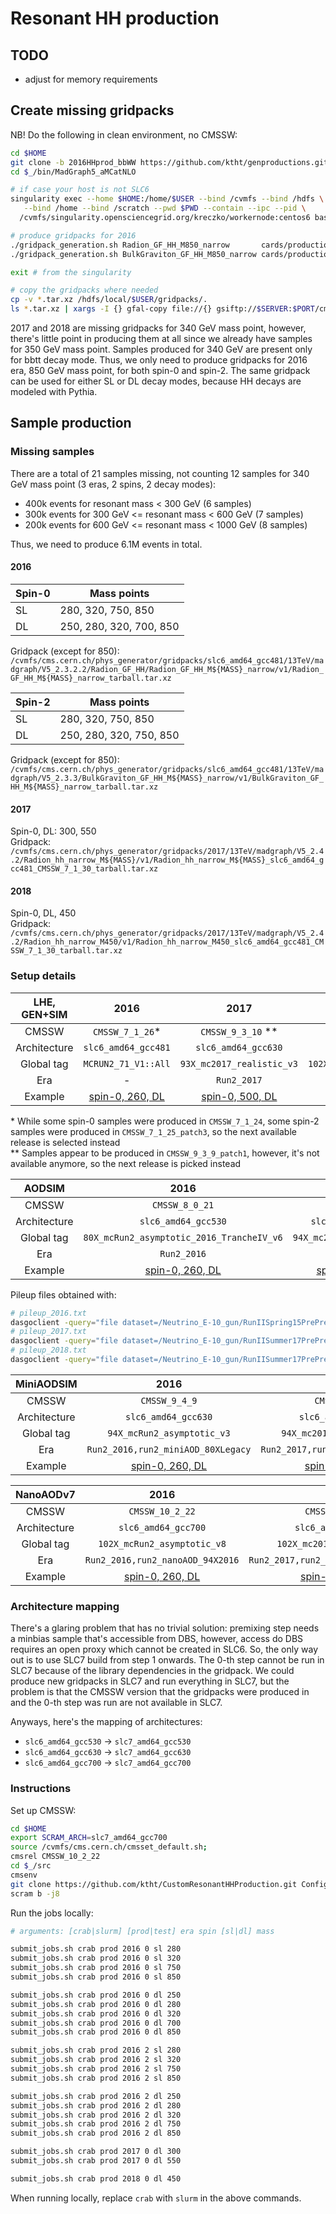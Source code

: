 # Resonant HH production

## TODO

- adjust for memory requirements

## Create missing gridpacks

NB! Do the following in clean environment, no CMSSW:

```bash
cd $HOME
git clone -b 2016HHprod_bbWW https://github.com/ktht/genproductions.git genproductionsHH # using 2.3.3
cd $_/bin/MadGraph5_aMCatNLO

# if case your host is not SLC6
singularity exec --home $HOME:/home/$USER --bind /cvmfs --bind /hdfs \
   --bind /home --bind /scratch --pwd $PWD --contain --ipc --pid \
  /cvmfs/singularity.opensciencegrid.org/kreczko/workernode:centos6 bash

# produce gridpacks for 2016
./gridpack_generation.sh Radion_GF_HH_M850_narrow       cards/production/13TeV/exo_diboson/Spin-0/Radion_GF_HH/Radion_GF_HH_M850_narrow
./gridpack_generation.sh BulkGraviton_GF_HH_M850_narrow cards/production/13TeV/exo_diboson/Spin-2/BulkGraviton_GF_HH/BulkGraviton_GF_HH_M850_narrow

exit # from the singularity

# copy the gridpacks where needed
cp -v *.tar.xz /hdfs/local/$USER/gridpacks/.
ls *.tar.xz | xargs -I {} gfal-copy file://{} gsiftp://$SERVER:$PORT/cms/store/user/$CRAB_USERNAME/gridpacks
```

2017 and 2018 are missing gridpacks for 340 GeV mass point, however, there's little point in producing them at all since
we already have samples for 350 GeV mass point. Samples produced for 340 GeV are present only for bbtt decay mode. Thus,
we only need to produce gridpacks for 2016 era, 850 GeV mass point, for both spin-0 and spin-2. The same gridpack can be
used for either SL or DL decay modes, because HH decays are modeled with Pythia.

## Sample production

### Missing samples

There are a total of 21 samples missing, not counting 12 samples for 340 GeV mass point (3 eras, 2 spins, 2 decay modes):
- 400k events for resonant mass < 300 GeV (6 samples)
- 300k events for 300 GeV <= resonant mass < 600 GeV (7 samples)
- 200k events for 600 GeV <= resonant mass < 1000 GeV (8 samples)

Thus, we need to produce 6.1M events in total.

#### 2016

| Spin-0 | Mass points             |
|--------|-------------------------|
| SL     | 280, 320, 750, 850      |
| DL     | 250, 280, 320, 700, 850 |

Gridpack (except for 850): `/cvmfs/cms.cern.ch/phys_generator/gridpacks/slc6_amd64_gcc481/13TeV/madgraph/V5_2.3.2.2/Radion_GF_HH/Radion_GF_HH_M${MASS}_narrow/v1/Radion_GF_HH_M${MASS}_narrow_tarball.tar.xz`

| Spin-2 | Mass points             |
|--------|-------------------------|
| SL     | 280, 320, 750, 850      |
| DL     | 250, 280, 320, 750, 850 |

Gridpack (except for 850): `/cvmfs/cms.cern.ch/phys_generator/gridpacks/slc6_amd64_gcc481/13TeV/madgraph/V5_2.3.3/BulkGraviton_GF_HH_M${MASS}_narrow/v1/BulkGraviton_GF_HH_M${MASS}_narrow_tarball.tar.xz`

#### 2017

Spin-0, DL: 300, 550  
Gridpack: `/cvmfs/cms.cern.ch/phys_generator/gridpacks/2017/13TeV/madgraph/V5_2.4.2/Radion_hh_narrow_M${MASS}/v1/Radion_hh_narrow_M${MASS}_slc6_amd64_gcc481_CMSSW_7_1_30_tarball.tar.xz`

#### 2018

Spin-0, DL, 450  
Gridpack: `/cvmfs/cms.cern.ch/phys_generator/gridpacks/2017/13TeV/madgraph/V5_2.4.2/Radion_hh_narrow_M450/v1/Radion_hh_narrow_M450_slc6_amd64_gcc481_CMSSW_7_1_30_tarball.tar.xz`

### Setup details

| LHE, GEN+SIM |                                                       2016                                                       |                                                      2017                                                      |                                                      2018                                                      |
|:------------:|:----------------------------------------------------------------------------------------------------------------:|:--------------------------------------------------------------------------------------------------------------:|:--------------------------------------------------------------------------------------------------------------:|
|     CMSSW    |                                                  `CMSSW_7_1_26`\*                                                |                                                 `CMSSW_9_3_10` \*\*                                            |                                                 `CMSSW_10_2_22`                                                |
| Architecture |                                                `slc6_amd64_gcc481`                                               |                                               `slc6_amd64_gcc630`                                              |                                               `slc6_amd64_gcc700`                                              |
|  Global tag  |                                                `MCRUN2_71_V1::All`                                               |                                            `93X_mc2017_realistic_v3`                                           |                                        `102X_upgrade2018_realistic_v11`                                        |
| Era          | -                                                                                                                | `Run2_2017`                                                                                                    | `Run2_2018`                                                                                                    |
| Example      | [spin-0, 260, DL](https://cms-pdmv.cern.ch/mcm/public/restapi/requests/get_setup/HIG-RunIISummer15wmLHEGS-00167) | [spin-0, 500, DL](https://cms-pdmv.cern.ch/mcm/public/restapi/requests/get_setup/HIG-RunIIFall17wmLHEGS-02530) | [spin-0, 400, DL](https://cms-pdmv.cern.ch/mcm/public/restapi/requests/get_setup/HIG-RunIIFall18wmLHEGS-03980) |

\* While some spin-0 samples were produced in `CMSSW_7_1_24`, some spin-2 samples were produced in `CMSSW_7_1_25_patch3`, so the next available release is selected instead  
\*\* Samples appear to be produced in `CMSSW_9_3_9_patch1`, however, it's not available anymore, so the next release is picked instead

|    AODSIM    |                                                         2016                                                        |                                                       2017                                                      |                                                        2018                                                       |
|:------------:|:-------------------------------------------------------------------------------------------------------------------:|:---------------------------------------------------------------------------------------------------------------:|:-----------------------------------------------------------------------------------------------------------------:|
|     CMSSW    |                                                    `CMSSW_8_0_21`                                                   |                                                  `CMSSW_9_4_7`                                                  |                                                   `CMSSW_10_2_5`                                                  |
| Architecture |                                                 `slc6_amd64_gcc530`                                                 |                                               `slc6_amd64_gcc630`                                               |                                                `slc6_amd64_gcc700`                                                |
|  Global tag  |                                      `80X_mcRun2_asymptotic_2016_TrancheIV_v6`                                      |                                            `94X_mc2017_realistic_v11`                                           |                                          `102X_upgrade2018_realistic_v15`                                         |
| Era          |                                                     `Run2_2016`                                                     |                                                   `Run2_2017`                                                   |                                                    `Run2_2018`                                                    |
| Example      | [spin-0, 260, DL](https://cms-pdmv.cern.ch/mcm/public/restapi/requests/get_setup/HIG-RunIISummer16DR80Premix-01408) | [spin-0, 500, DL](https://cms-pdmv.cern.ch/mcm/public/restapi/requests/get_setup/HIG-RunIIFall17DRPremix-03149) | [spin-0, 400, DL](https://cms-pdmv.cern.ch/mcm/public/restapi/requests/get_setup/HIG-RunIIAutumn18DRPremix-03081) |

Pileup files obtained with:

```bash
# pileup_2016.txt
dasgoclient -query="file dataset=/Neutrino_E-10_gun/RunIISpring15PrePremix-PUMoriond17_80X_mcRun2_asymptotic_2016_TrancheIV_v2-v2/GEN-SIM-DIGI-RAW"
# pileup_2017.txt
dasgoclient -query="file dataset=/Neutrino_E-10_gun/RunIISummer17PrePremix-MCv2_correctPU_94X_mc2017_realistic_v9-v1/GEN-SIM-DIGI-RAW"
# pileup_2018.txt
dasgoclient -query="file dataset=/Neutrino_E-10_gun/RunIISummer17PrePremix-PUAutumn18_102X_upgrade2018_realistic_v15-v1/GEN-SIM-DIGI-RAW"
```

|  MiniAODSIM  |                                                        2016                                                        |                                                       2017                                                       |                                                       2018                                                       |
|:------------:|:------------------------------------------------------------------------------------------------------------------:|:----------------------------------------------------------------------------------------------------------------:|:----------------------------------------------------------------------------------------------------------------:|
|     CMSSW    |                                                    `CMSSW_9_4_9`                                                   |                                                   `CMSSW_9_4_7`                                                  |                                                  `CMSSW_10_2_5`                                                  |
| Architecture |                                                 `slc6_amd64_gcc630`                                                |                                                `slc6_amd64_gcc630`                                               |                                                `slc6_amd64_gcc700`                                               |
|  Global tag  |                                             `94X_mcRun2_asymptotic_v3`                                             |                                            `94X_mc2017_realistic_v14`                                            |                                         `102X_upgrade2018_realistic_v15`                                         |
| Era          |                                         `Run2_2016,run2_miniAOD_80XLegacy`                                         |                                        `Run2_2017,run2_miniAOD_94XFall17`                                        |                                                    `Run2_2018`                                                   |
| Example      | [spin-0, 260, DL](https://cms-pdmv.cern.ch/mcm/public/restapi/requests/get_setup/HIG-RunIISummer16MiniAODv3-00356) | [spin-0, 500, DL](https://cms-pdmv.cern.ch/mcm/public/restapi/requests/get_setup/HIG-RunIIFall17MiniAODv2-03080) | [spin-0, 400, DL](https://cms-pdmv.cern.ch/mcm/public/restapi/requests/get_setup/HIG-RunIIAutumn18MiniAOD-03099) |

|   NanoAODv7  |                                                        2016                                                        |                                                       2017                                                       |                                                        2018                                                        |
|:------------:|:------------------------------------------------------------------------------------------------------------------:|:----------------------------------------------------------------------------------------------------------------:|:------------------------------------------------------------------------------------------------------------------:|
|     CMSSW    |                                                   `CMSSW_10_2_22`                                                  |                                                  `CMSSW_10_2_22`                                                 |                                                   `CMSSW_10_2_22`                                                  |
| Architecture |                                                 `slc6_amd64_gcc700`                                                |                                                `slc6_amd64_gcc700`                                               |                                                 `slc6_amd64_gcc700`                                                |
|  Global tag  |                                             `102X_mcRun2_asymptotic_v8`                                            |                                            `102X_mc2017_realistic_v8`                                            |                                          `102X_upgrade2018_realistic_v21`                                          |
| Era          |                                          `Run2_2016,run2_nanoAOD_94X2016`                                          |                                       `Run2_2017,run2_nanoAOD_94XMiniAODv2`                                      |                                           `Run2_2018,run2_nanoAOD_102Xv1`                                          |
| Example      | [spin-0, 260, DL](https://cms-pdmv.cern.ch/mcm/public/restapi/requests/get_setup/HIG-RunIISummer16NanoAODv7-00284) | [spin-0, 500, DL](https://cms-pdmv.cern.ch/mcm/public/restapi/requests/get_setup/HIG-RunIIFall17NanoAODv7-02340) | [spin-0, 400, DL](https://cms-pdmv.cern.ch/mcm/public/restapi/requests/get_setup/HIG-RunIIAutumn18NanoAODv7-02865) |

### Architecture mapping

There's a glaring problem that has no trivial solution: premixing step needs a minbias sample that's accessible
from DBS, however, access do DBS requires an open proxy which cannot be created in SLC6. So, the only way out is
to use SLC7 build from step 1 onwards. The 0-th step cannot be run in SLC7 because of the library dependencies in
the gridpack. We could produce new gridpacks in SLC7 and run everything in SLC7, but the problem is that the CMSSW
version that the gridpacks were produced in and the 0-th step was run are not available in SLC7.

Anyways, here's the mapping of architectures:

- `slc6_amd64_gcc530` -> `slc7_amd64_gcc530`
- `slc6_amd64_gcc630` -> `slc7_amd64_gcc630`
- `slc6_amd64_gcc700` -> `slc7_amd64_gcc700`

### Instructions

Set up CMSSW:

```bash
cd $HOME
export SCRAM_ARCH=slc7_amd64_gcc700
source /cvmfs/cms.cern.ch/cmsset_default.sh;
cmsrel CMSSW_10_2_22
cd $_/src
cmsenv
git clone https://github.com/ktht/CustomResonantHHProduction.git Configuration/CustomResonantHHProduction
scram b -j8
```

Run the jobs locally:

```bash
# arguments: [crab|slurm] [prod|test] era spin [sl|dl] mass

submit_jobs.sh crab prod 2016 0 sl 280
submit_jobs.sh crab prod 2016 0 sl 320
submit_jobs.sh crab prod 2016 0 sl 750
submit_jobs.sh crab prod 2016 0 sl 850

submit_jobs.sh crab prod 2016 0 dl 250
submit_jobs.sh crab prod 2016 0 dl 280
submit_jobs.sh crab prod 2016 0 dl 320
submit_jobs.sh crab prod 2016 0 dl 700
submit_jobs.sh crab prod 2016 0 dl 850

submit_jobs.sh crab prod 2016 2 sl 280
submit_jobs.sh crab prod 2016 2 sl 320
submit_jobs.sh crab prod 2016 2 sl 750
submit_jobs.sh crab prod 2016 2 sl 850

submit_jobs.sh crab prod 2016 2 dl 250
submit_jobs.sh crab prod 2016 2 dl 280
submit_jobs.sh crab prod 2016 2 dl 320
submit_jobs.sh crab prod 2016 2 dl 750
submit_jobs.sh crab prod 2016 2 dl 850

submit_jobs.sh crab prod 2017 0 dl 300
submit_jobs.sh crab prod 2017 0 dl 550

submit_jobs.sh crab prod 2018 0 dl 450
```

When running locally, replace `crab` with `slurm` in the above commands.
